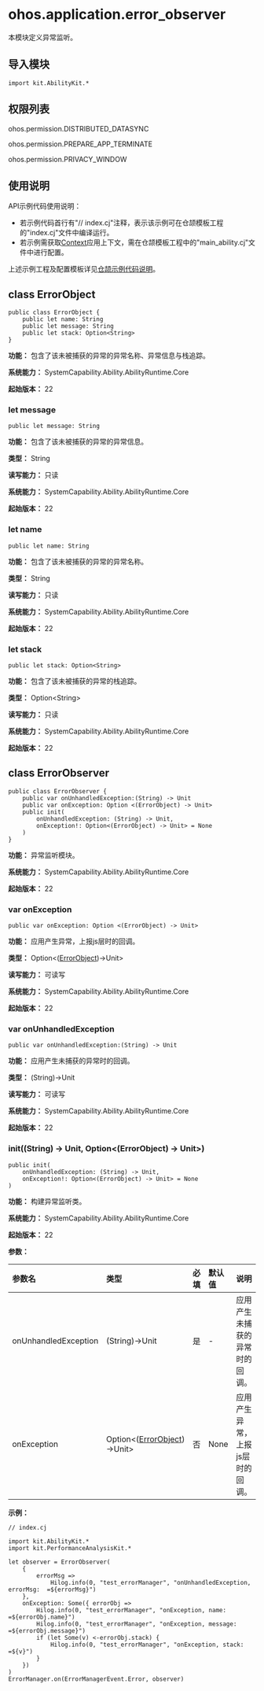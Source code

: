 # ohos.application.error_observer

本模块定义异常监听。

## 导入模块

```cangjie
import kit.AbilityKit.*
```

## 权限列表

ohos.permission.DISTRIBUTED_DATASYNC

ohos.permission.PREPARE_APP_TERMINATE

ohos.permission.PRIVACY_WINDOW

## 使用说明

API示例代码使用说明：

- 若示例代码首行有"// index.cj"注释，表示该示例可在仓颉模板工程的"index.cj"文件中编译运行。
- 若示例需获取[Context](./cj-apis-app-ability-ui_ability.md#class-context)应用上下文，需在仓颉模板工程中的"main_ability.cj"文件中进行配置。

上述示例工程及配置模板详见[仓颉示例代码说明](../cj-development-intro.md#仓颉示例代码说明)。

## class ErrorObject

```cangjie
public class ErrorObject {
    public let name: String
    public let message: String
    public let stack: Option<String>
}
```

**功能：** 包含了该未被捕获的异常的异常名称、异常信息与栈追踪。

**系统能力：** SystemCapability.Ability.AbilityRuntime.Core

**起始版本：** 22

### let message

```cangjie
public let message: String
```

**功能：** 包含了该未被捕获的异常的异常信息。

**类型：** String

**读写能力：** 只读

**系统能力：** SystemCapability.Ability.AbilityRuntime.Core

**起始版本：** 22

### let name

```cangjie
public let name: String
```

**功能：** 包含了该未被捕获的异常的异常名称。

**类型：** String

**读写能力：** 只读

**系统能力：** SystemCapability.Ability.AbilityRuntime.Core

**起始版本：** 22

### let stack

```cangjie
public let stack: Option<String>
```

**功能：** 包含了该未被捕获的异常的栈追踪。

**类型：** Option\<String>

**读写能力：** 只读

**系统能力：** SystemCapability.Ability.AbilityRuntime.Core

**起始版本：** 22

## class ErrorObserver

```cangjie
public class ErrorObserver {
    public var onUnhandledException:(String) -> Unit
    public var onException: Option <(ErrorObject) -> Unit>
    public init(
        onUnhandledException: (String) -> Unit,
        onException!: Option<(ErrorObject) -> Unit> = None
    )
}
```

**功能：** 异常监听模块。

**系统能力：** SystemCapability.Ability.AbilityRuntime.Core

**起始版本：** 22

### var onException

```cangjie
public var onException: Option <(ErrorObject) -> Unit>
```

**功能：** 应用产生异常，上报js层时的回调。

**类型：** Option\<([ErrorObject](#class-errorobject))->Unit>

**读写能力：** 可读写

**系统能力：** SystemCapability.Ability.AbilityRuntime.Core

**起始版本：** 22

### var onUnhandledException

```cangjie
public var onUnhandledException:(String) -> Unit
```

**功能：** 应用产生未捕获的异常时的回调。

**类型：** (String)->Unit

**读写能力：** 可读写

**系统能力：** SystemCapability.Ability.AbilityRuntime.Core

**起始版本：** 22

### init((String) -> Unit, Option\<(ErrorObject) -> Unit>)

```cangjie
public init(
    onUnhandledException: (String) -> Unit,
    onException!: Option<(ErrorObject) -> Unit> = None
)
```

**功能：** 构建异常监听类。

**系统能力：** SystemCapability.Ability.AbilityRuntime.Core

**起始版本：** 22

**参数：**

|参数名|类型|必填|默认值|说明|
|:---|:---|:---|:---|:---|
|onUnhandledException|(String)->Unit|是|-|应用产生未捕获的异常时的回调。|
|onException|Option\<([ErrorObject](#class-errorobject))->Unit>|否|None|应用产生异常，上报js层时的回调。|

**示例：**

<!-- compile -->

```cangjie
// index.cj

import kit.AbilityKit.*
import kit.PerformanceAnalysisKit.*

let observer = ErrorObserver(
    {
        errorMsg =>
            Hilog.info(0, "test_errorManager", "onUnhandledException, errorMsg:  =${errorMsg}")
    },
    onException: Some({ errorObj =>
        Hilog.info(0, "test_errorManager", "onException, name:   =${errorObj.name}")
        Hilog.info(0, "test_errorManager", "onException, message:   =${errorObj.message}")
        if (let Some(v) <-errorObj.stack) {
            Hilog.info(0, "test_errorManager", "onException, stack:    =${v}")
        }
    })
)
ErrorManager.on(ErrorManagerEvent.Error, observer)
```
